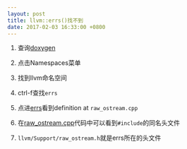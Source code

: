 ```yaml
---
layout: post
title: llvm::errs()找不到
date: 2017-02-03 16:33:00 +0800
---
```


1. 查询[doxygen](http://llvm.org/doxygen/)

2. 点击Namespaces菜单

3. 找到llvm命名空间

4. ctrl-f查找`errs`

5. 点进[errs](http://llvm.org/doxygen/namespacellvm.html#ab8e34eca3b0817ef7a127913fbf6d9e4)看到definition at `raw_ostream.cpp`

6. 在[raw_ostream.cpp](http://llvm.org/doxygen/raw__ostream_8cpp_source.html)代码中可以看到`#include`的同名头文件

7. `llvm/Support/raw_ostream.h`就是errs所在的头文件
